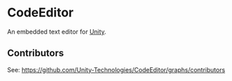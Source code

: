 # CodeEditor

An embedded text editor for [Unity](http://unity3d.com/).

## Contributors

See: https://github.com/Unity-Technologies/CodeEditor/graphs/contributors